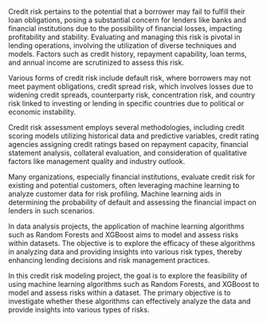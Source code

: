 Credit risk pertains to the potential that a borrower may fail to fulfill their loan obligations, posing a substantial concern for 
lenders like banks and financial institutions due to the possibility of financial losses, impacting profitability and stability.
Evaluating and managing this risk is pivotal in lending operations, involving the utilization of diverse techniques and models. 
Factors such as credit history, repayment capability, loan terms, and annual income are scrutinized to assess this risk.

Various forms of credit risk include default risk, where borrowers may not meet payment obligations, credit spread risk, which
involves losses due to widening credit spreads, counterparty risk, concentration risk, and country risk linked to investing or 
lending in specific countries due to political or economic instability.

Credit risk assessment employs several methodologies, including credit scoring models utilizing historical data and predictive 
variables, credit rating agencies assigning credit ratings based on repayment capacity, financial statement analysis, collateral 
evaluation, and consideration of qualitative factors like management quality and industry outlook.

Many organizations, especially financial institutions, evaluate credit risk for existing and potential customers, often leveraging
machine learning to analyze customer data for risk profiling. Machine learning aids in determining the probability of default and 
assessing the financial impact on lenders in such scenarios.

In data analysis projects, the application of machine learning algorithms such as Random Forests and XGBoost aims to model and 
assess risks within datasets. The objective is to explore the efficacy of these algorithms in analyzing data and providing insights
into various risk types, thereby enhancing lending decisions and risk management practices.

In this credit risk modeling project, the goal is to explore the feasibility of using machine learning algorithms such as Random Forests, 
and XGBoost to model and assess risks within a dataset. The primary objective is to investigate whether these algorithms can 
effectively analyze the data and provide insights into various types of risks.
